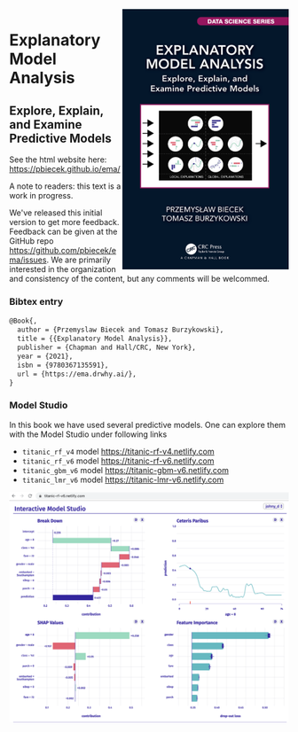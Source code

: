 <img width="300" align="right" src="figure/front4.png">

# Explanatory Model Analysis

## Explore, Explain, and Examine Predictive Models

See the html website here: https://pbiecek.github.io/ema/

A note to readers: this text is a work in progress. 

We've released this initial version to get more feedback. Feedback can be given at the GitHub repo https://github.com/pbiecek/ema/issues. We are primarily interested in the organization and consistency of the content, but any comments will be welcommed.

### Bibtex entry

```
@Book{,
  author = {Przemyslaw Biecek and Tomasz Burzykowski},
  title = {{Explanatory Model Analysis}},
  publisher = {Chapman and Hall/CRC, New York},
  year = {2021},
  isbn = {9780367135591},
  url = {https://ema.drwhy.ai/},
}
```

### Model Studio

In this book we have used several predictive models. One can explore them with the Model Studio under following links

* `titanic_rf_v4` model https://titanic-rf-v4.netlify.com
* `titanic_rf_v6` model https://titanic-rf-v6.netlify.com
* `titanic_gbm_v6` model https://titanic-gbm-v6.netlify.com
* `titanic_lmr_v6` model https://titanic-lmr-v6.netlify.com

![figure/titanic_rf_v6.png](figure/titanic_rf_v6.png)

